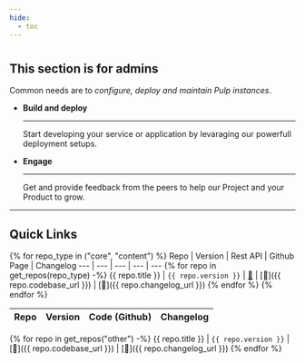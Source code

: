 ```yaml
---
hide:
  - toc
---
```

<div class="hero-header" markdown>
<h1 class="landing-page-h1"></h1>

## This section is for **admins**

Common needs are to *configure, deploy and maintain Pulp instances*.



<div class="grid cards" markdown>

- **Build and deploy**

    ---

    Start developing your service or application by levaraging our powerfull deployment setups.
    
- **Engage**

    ---

    Get and provide feedback from the peers to help our Project and your Product to grow.

</div>
</div>

---

## Quick Links


{% for repo_type in ("core", "content") %}
Repo | Version | Rest API | Github Page | Changelog
--- | --- | --- | --- | --- 
{% for repo in get_repos(repo_type) -%}
{{ repo.title }} | `{{ repo.version }}` | <a href="{{ repo.rest_api_url}}" target="_blank">:link:</a> | [:link:]({{ repo.codebase_url }}) | [:link:]({{ repo.changelog_url }})
{% endfor %}
{% endfor %}

Repo | Version | Code (Github) | Changelog
--- | --- | --- | --- 
{% for repo in get_repos("other") -%}
{{ repo.title }} | `{{ repo.version }}` | [:link:]({{ repo.codebase_url }}) | [:link:]({{ repo.changelog_url }})
{% endfor %}

